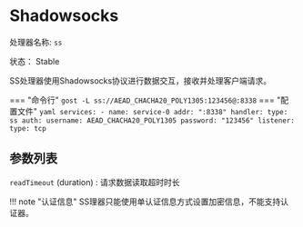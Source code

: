 # Shadowsocks

处理器名称: `ss`

状态： Stable

SS处理器使用Shadowsocks协议进行数据交互，接收并处理客户端请求。

=== "命令行"
    ```
	gost -L ss://AEAD_CHACHA20_POLY1305:123456@:8338
	```
=== "配置文件"
    ```yaml
	services:
	- name: service-0
	  addr: ":8338"
	  handler:
		type: ss
		auth:
		  username: AEAD_CHACHA20_POLY1305
		  password: "123456"
	  listener:
		type: tcp
	```

## 参数列表

`readTimeout` (duration)
:    请求数据读取超时时长


!!! note "认证信息"
    SS理器只能使用单认证信息方式设置加密信息，不能支持认证器。